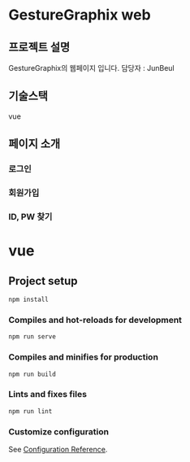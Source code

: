 # GestureGraphix web

## 프로젝트 설명
GestureGraphix의 웹페이지 입니다.
담당자 : JunBeul

## 기술스택
vue

## 페이지 소개
### 로그인

### 회원가입

### ID, PW 찾기

# vue

## Project setup
```
npm install
```

### Compiles and hot-reloads for development
```
npm run serve
```

### Compiles and minifies for production
```
npm run build
```

### Lints and fixes files
```
npm run lint
```

### Customize configuration
See [Configuration Reference](https://cli.vuejs.org/config/).
